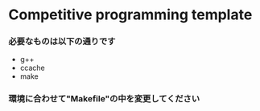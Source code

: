 # Competitive programming template
### 必要なものは以下の通りです
- g++
- ccache
- make
### 環境に合わせて"Makefile"の中を変更してください

